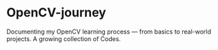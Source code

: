 # OpenCV-journey
Documenting my OpenCV learning process — from basics to real-world projects. A growing collection of Codes.
